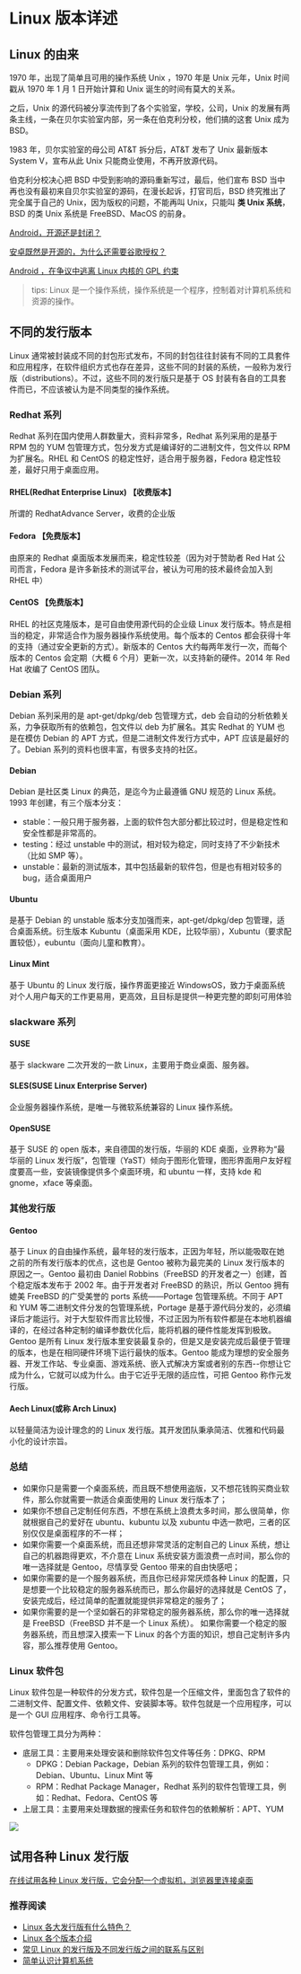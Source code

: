 # Linux 版本详述

## Linux 的由来

1970 年，出现了简单且可用的操作系统 Unix ，1970 年是 Unix 元年，Unix 时间戳从 1970 年 1 月 1 日开始计算和 Unix 诞生的时间有莫大的关系。

之后，Unix 的源代码被分享流传到了各个实验室，学校，公司，Unix 的发展有两条主线，一条在贝尔实验室内部，另一条在伯克利分校，他们搞的这套 Unix 成为 BSD。

1983 年，贝尔实验室的母公司 AT&T 拆分后，AT&T 发布了 Unix 最新版本 System V，宣布从此 Unix 只能商业使用，不再开放源代码。

伯克利分校决心把 BSD 中受到影响的源码重新写过，最后，他们宣布 BSD 当中再也没有最初来自贝尔实验室的源码，在漫长起诉，打官司后，BSD 终究推出了完全属于自己的 Unix，因为版权的问题，不能再叫 Unix，只能叫 **类 Unix 系统**，BSD 的类 Unix 系统是 FreeBSD、MacOS 的前身。

[Android，开源还是封闭？](http://www.ruanyifeng.com/blog/2010/02/open_android_or_not.html)

[安卓既然是开源的，为什么还需要谷歌授权？](http://share.wukongwenda.cn/answer/6432850185985982722/)

[Android ，在争议中逃离 Linux 内核的 GPL 约束](https://linux.cn/article-8691-1.html)

> tips: Linux 是一个操作系统，操作系统是一个程序，控制着对计算机系统和资源的操作。

## 不同的发行版本

Linux 通常被封装成不同的封包形式发布，不同的封包往往封装有不同的工具套件和应用程序，在软件组织方式也存在差异，这些不同的封装的系统，一般称为发行版（distributions）。不过，这些不同的发行版只是基于 OS 封装有各自的工具套件而已，不应该被认为是不同类型的操作系统。

### Redhat 系列

Redhat 系列在国内使用人群数量大，资料非常多，Redhat 系列采用的是基于 RPM 包的 YUM 包管理方式，包分发方式是编译好的二进制文件，包文件以 RPM 为扩展名。RHEL 和 CentOS 的稳定性好，适合用于服务器，Fedora 稳定性较差，最好只用于桌面应用。

#### RHEL(Redhat Enterprise Linux) 【收费版本】

所谓的 RedhatAdvance Server，收费的企业版

#### Fedora 【免费版本】

由原来的 Redhat 桌面版本发展而来，稳定性较差（因为对于赞助者 Red Hat 公司而言，Fedora 是许多新技术的测试平台，被认为可用的技术最终会加入到 RHEL 中）

#### CentOS 【免费版本】

RHEL 的社区克隆版本，是可自由使用源代码的企业级 Linux 发行版本。特点是相当的稳定，非常适合作为服务器操作系统使用。每个版本的 Centos 都会获得十年的支持（通过安全更新的方式）。新版本的 Centos 大约每两年发行一次，而每个版本的 Centos 会定期（大概 6 个月）更新一次，以支持新的硬件。2014 年 Red Hat 收编了 CentOS 团队。

### Debian 系列

Debian 系列采用的是 apt-get/dpkg/deb 包管理方式，deb 会自动的分析依赖关系，力争获取所有的依赖包，包文件以 deb 为扩展名。其实 Redhat 的 YUM 也是在模仿 Debian 的 APT 方式，但是二进制文件发行方式中，APT 应该是最好的了。Debian 系列的资料也很丰富，有很多支持的社区。

#### Debian

Debian 是社区类 Linux 的典范，是迄今为止最遵循 GNU 规范的 Linux 系统。1993 年创建，有三个版本分支：

- stable：一般只用于服务器，上面的软件包大部分都比较过时，但是稳定性和安全性都是非常高的。
- testing：经过 unstable 中的测试，相对较为稳定，同时支持了不少新技术（比如 SMP 等）。
- unstable：最新的测试版本，其中包括最新的软件包，但是也有相对较多的 bug，适合桌面用户

#### Ubuntu

是基于 Debian 的 unstable 版本分支加强而来，apt-get/dpkg/dep 包管理，适合桌面系统。衍生版本 Kubuntu（桌面采用 KDE，比较华丽），Xubuntu（要求配置较低），eubuntu（面向儿童和教育）。

#### Linux Mint

基于 Ubuntu 的 Linux 发行版，操作界面更接近 WindowsOS，致力于桌面系统对个人用户每天的工作更易用，更高效，且目标是提供一种更完整的即刻可用体验

### slackware 系列

#### SUSE

基于 slackware 二次开发的一款 Linux，主要用于商业桌面、服务器。

#### SLES(SUSE Linux Enterprise Server)

企业服务器操作系统，是唯一与微软系统兼容的 Linux 操作系统。

#### OpenSUSE

基于 SUSE 的 open 版本，来自德国的发行版，华丽的 KDE 桌面，业界称为“最华丽的 Linux 发行版”，包管理（YaST）倾向于图形化管理，图形界面用户友好程度要高一些，安装镜像提供多个桌面环境，和 ubuntu 一样，支持 kde 和 gnome，xface 等桌面。

### 其他发行版

#### Gentoo

基于 Linux 的自由操作系统，最年轻的发行版本，正因为年轻，所以能吸取在她之前的所有发行版本的优点，这也是 Gentoo 被称为最完美的 Linux 发行版本的原因之一。Gentoo 最初由 Daniel Robbins（FreeBSD 的开发者之一）创建，首个稳定版本发布于 2002 年。由于开发者对 FreeBSD 的熟识，所以 Gentoo 拥有媲美 FreeBSD 的广受美誉的 ports 系统——Portage 包管理系统。不同于 APT 和 YUM 等二进制文件分发的包管理系统，Portage 是基于源代码分发的，必须编译后才能运行。对于大型软件而言比较慢，不过正因为所有软件都是在本地机器编译的，在经过各种定制的编译参数优化后，能将机器的硬件性能发挥到极致。Gentoo 是所有 Linux 发行版本里安装最复杂的，但是又是安装完成后最便于管理的版本，也是在相同硬件环境下运行最快的版本。Gentoo 能成为理想的安全服务器、开发工作站、专业桌面、游戏系统、嵌入式解决方案或者别的东西--你想让它成为什么，它就可以成为什么。由于它近乎无限的适应性，可把 Gentoo 称作元发行版。

#### Aech Linux(或称 Arch Linux)

以轻量简洁为设计理念的的 Linux 发行版。其开发团队秉承简洁、优雅和代码最小化的设计宗旨。

### 总结

- 如果你只是需要一个桌面系统，而且既不想使用盗版，又不想花钱购买商业软件，那么你就需要一款适合桌面使用的 Linux 发行版本了；
- 如果你不想自己定制任何东西，不想在系统上浪费太多时间，那么很简单，你就根据自己的爱好在 ubuntu、kubuntu 以及 xubuntu 中选一款吧，三者的区别仅仅是桌面程序的不一样；
- 如果你需要一个桌面系统，而且还想非常灵活的定制自己的 Linux 系统，想让自己的机器跑得更欢，不介意在 Linux 系统安装方面浪费一点时间，那么你的唯一选择就是 Gentoo，尽情享受 Gentoo 带来的自由快感吧；
- 如果你需要的是一个服务器系统，而且你已经非常厌烦各种 Linux 的配置，只是想要一个比较稳定的服务器系统而已，那么你最好的选择就是 CentOS 了，安装完成后，经过简单的配置就能提供非常稳定的服务了；
- 如果你需要的是一个坚如磐石的非常稳定的服务器系统，那么你的唯一选择就是 FreeBSD（FreeBSD 并不是一个 Linux 系统）。 如果你需要一个稳定的服务器系统，而且想深入摸索一下 Linux 的各个方面的知识，想自己定制许多内容，那么推荐使用 Gentoo。

### Linux 软件包

Linux 软件包是一种软件的分发方式，软件包是一个压缩文件，里面包含了软件的二进制文件、配置文件、依赖文件、安装脚本等。软件包就是一个应用程序，可以是一个 GUI 应用程序、命令行工具等。

软件包管理工具分为两种：

- 底层工具：主要用来处理安装和删除软件包文件等任务：DPKG、RPM
  - DPKG：Debian Package，Debian 系列的软件包管理工具，例如：Debian、Ubuntu、Linux Mint 等
  - RPM：Redhat Package Manager，Redhat 系列的软件包管理工具，例如：Redhat、Fedora、CentOS 等
- 上层工具：主要用来处理数据的搜索任务和软件包的依赖解析：APT、YUM

![](./images/package-manager.png)

## 试用各种 Linux 发行版

[在线试用各种 Linux 发行版，它会分配一个虚拟机，浏览器里连接桌面](https://distrosea.com/)

### 推荐阅读

- [Linux 各大发行版有什么特色？](https://www.zhihu.com/question/24261540)
- [Linux 各个版本介绍](https://blog.csdn.net/lixingshi/article/details/60890593)
- [常见 Linux 的发行版及不同发行版之间的联系与区别](https://zhuanlan.zhihu.com/p/59867621)
- [简单认识计算机系统](https://zhuanlan.zhihu.com/p/403919173)
